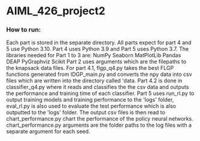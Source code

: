 # AIML_426_project2
 
### How to run:
Each part is stored in the separate directory. 
All parts expect for part 4 and 5 use Python 3.10. Part 4 uses Python 3.9 and Part 5 uses Python 3.7.
The libraries needed for Part 1 to 3 are:
    NumPy
    Seaborn
    MatPlotLib
    Pandas
    DEAP
    PyGraphviz
    Scikit
Part 2 uses arguments which are the filepaths to the knapsack data files. For part 4.1, flgp_q4.py takes the best FLGP functions generated from IDGP_main.py and converts the npy data into csv files which are written into the directory called 'data. Part 4.2 is done in classifier_q4.py where it reads and classifies the the csv data and outputs the performance and training time of each classifier. Part 5 uses run_rl.py to output training models and training performance to the 'logs' folder, eval_rl.py is also used to evaluate the test performance which is also outputted to the 'logs' folder. The output csv files is then read to chart_performance.py chart the performance of the policy neural networks. chart_performance.py arguments are the folder paths to the log files with a separate argument for each seed.